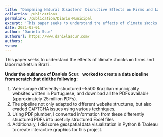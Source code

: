 ```yaml
---
title: "Dampening Natural Disasters' Disruptive Effects on Firms and Labor Markets"
collection: publications
permalink: /publication/Diario-Municipal
excerpt: 'This paper seeks to understand the effects of climate shocks on firms and labor markets in Brazil.'
date: 2021-02-01
author: 'Daniela Scur'
authorurl: https://www.danielascur.com/
authors:
venue: 
---
```

This paper seeks to understand the effects of climate shocks on firms and labor markets in Brazil.

**Under the guidance of [Daniela Scur](https://www.danielascur.com/), I worked to create a data pipeline from scratch that did the following:**
1. Web-scrape differently-structured ~5500 Brazilian municipality websites written in Portuguese, and download all the PDFs available (approximately 25 million PDFs).
2. The pipeline not only adapted to different website structures, but also evaded CAPTCHA issues using various techniques.
3. Using PDF plumber, I converted information from these differently structured PDFs into usefully structured Excel files.
4. Additionally, I did some geospatial data visualization in Python & Tableau to create interactive graphics for this project.
